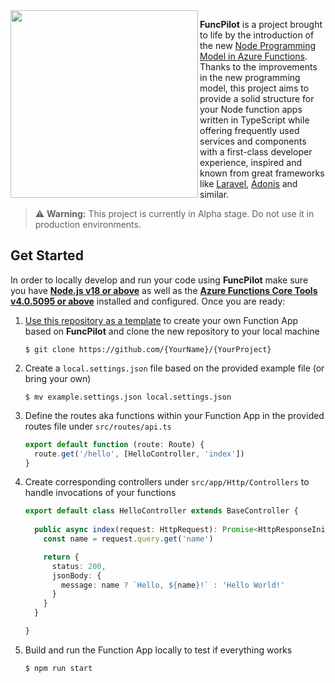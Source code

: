 <img align="left" width="300" src="https://user-images.githubusercontent.com/11590853/232176109-a2a3a733-2651-4a7d-9cc0-c363f58bc192.png">

**FuncPilot** is a project brought to life by the introduction of the new [Node Programming Model in Azure Functions](https://techcommunity.microsoft.com/blog/appsonazureblog/azure-functions-node-js-v4-programming-model-is-generally-available/3929217). Thanks to the improvements in the new programming model, this project aims to provide a
solid structure for your Node function apps written in TypeScript while offering frequently used services and components
with a first-class developer experience, inspired and known from great frameworks
like [Laravel](https://laravel.com), [Adonis](https://adonisjs.com) and similar.

> :warning: **Warning:** This project is currently in Alpha stage. Do not use it in production environments.

## Get Started

In order to locally develop and run your code using **FuncPilot** make sure you
have **[Node.js v18 or above](https://nodejs.org)** as well as the
**[Azure Functions Core Tools v4.0.5095 or above](https://learn.microsoft.com/en-us/azure/azure-functions/functions-run-local?tabs=v4%2Clinux%2Ccsharp%2Cportal%2Cbash)**
installed and configured. Once you are ready:

1. [Use this repository as a template](https://github.com/wapacro/FuncPilot/generate) to create your own Function App
   based on **FuncPilot** and clone the new repository to your local machine
   ```shell
   $ git clone https://github.com/{YourName}/{YourProject}
   ```
2. Create a `local.settings.json` file based on the provided example file (or bring your own)
   ```shell
   $ mv example.settings.json local.settings.json
   ```
3. Define the routes aka functions within your Function App in the provided routes file under `src/routes/api.ts`
   ```typescript
   export default function (route: Route) {
     route.get('/hello', [HelloController, 'index'])
   }
   ```
4. Create corresponding controllers under `src/app/Http/Controllers` to handle invocations of your functions
   ```typescript
   export default class HelloController extends BaseController {
    
     public async index(request: HttpRequest): Promise<HttpResponseInit> {
       const name = request.query.get('name')

       return {
         status: 200,
         jsonBody: {
           message: name ? `Hello, ${name}!` : 'Hello World!'
         }
       }
     }

   }
   ```
5. Build and run the Function App locally to test if everything works
   ```shell
   $ npm run start
   ```